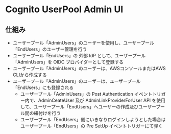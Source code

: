 # Cognito UserPool Admin UI

## 仕組み

- ユーザープール「AdminUsers」のユーザーを使用し、ユーザープール「EndUsers」のユーザー管理を行う
- ユーザープール「EndUsers」の 外部 IdP として、ユーザープール「AdminUsers」を OIDC プロバイダーとして登録する
- ユーザープール「AdminUsers」のユーザーは、AWSコンソールまたはAWS CLIから作成する
- ユーザープール「AdminUsers」のユーザーは、ユーザープール「EndUsers」にも登録される
  - ユーザープール「AdminUsers」の Post Authentication イベントトリガー内で、AdminCeateUser 及び AdminLinkProviderForUser API を使用して、ユーザープール「EndUsers」へユーザーの作成及びユーザープール間の紐付けを行う
  - ユーザープール「EndUsers」側にいきなりログインしようとした場合は ユーザープール「EndUsers」の Pre SetUp イベントトリガーにて弾く
